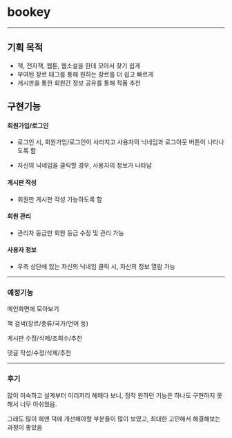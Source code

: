 # bookey
-----


## 기획 목적
- 책, 전자책, 웹툰, 웹소설을 한데 모아서 찾기 쉽게
- 부여된 장르 태그를 통해 원하는 장르를 더 쉽고 빠르게
- 게시판을 통한 회원간 정보 공유를 통해 작품 추천

## 구현기능

#### 회원가입/로그인

- 로그인 시, 회원가입/로그인이 사라지고 사용자의 닉네임과 로그아웃 버튼이 나타나도록 함

- 자신의 닉네임을 클릭할 경우, 사용자의 정보가 나타남

#### 게시판 작성

- 회원만 게시판 작성 가능하도록 함

#### 회원 관리

- 관리자 등급만 회원 등급 수정 및 관리 가능

#### 사용자 정보

- 우측 상단에 있는 자신의 닉네임 클릭 시, 자신의 정보 열람 가능

-----
### 예정기능

메인화면에 모아보기

책 검색(장르/종류/국가/언어 등)

게시판 수정/삭제/조회수/추천

댓글 작성/수정/삭제/추천

-----
### 후기
많이 미숙하고 설계부터 이리저리 헤매다 보니, 정작 원하던 기능은 하나도 구현하지 못해서 너무 아쉬웠음.

그래도 많이 헤맨 덕에 개선해야할 부분들이 많이 보였고, 최대한 고민해서 해결해보는 과정이 좋았음
